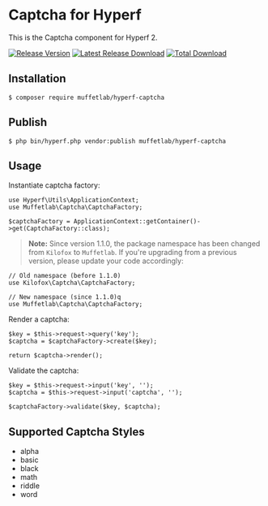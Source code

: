 # Captcha for Hyperf

This is the Captcha component for Hyperf 2.

[![Release Version](https://img.shields.io/github/release/muffetlab/hyperf-captcha.svg)](https://github.com/muffetlab/hyperf-captcha/releases/latest) [![Latest Release Download](https://img.shields.io/github/downloads/muffetlab/hyperf-captcha/latest/total.svg)](https://github.com/muffetlab/hyperf-captcha/releases/latest) [![Total Download](https://img.shields.io/github/downloads/muffetlab/hyperf-captcha/total.svg)](https://github.com/muffetlab/hyperf-captcha/releases)

## Installation

```
$ composer require muffetlab/hyperf-captcha
```

## Publish

```
$ php bin/hyperf.php vendor:publish muffetlab/hyperf-captcha
```

## Usage

Instantiate captcha factory:

```
use Hyperf\Utils\ApplicationContext;
use Muffetlab\Captcha\CaptchaFactory;

$captchaFactory = ApplicationContext::getContainer()->get(CaptchaFactory::class);
```

> **Note:** Since version 1.1.0, the package namespace has been changed from `Kilofox` to `Muffetlab`. If you're
> upgrading from a previous version, please update your code accordingly:

```
// Old namespace (before 1.1.0)
use Kilofox\Captcha\CaptchaFactory;

// New namespace (since 1.1.0)q
use Muffetlab\Captcha\CaptchaFactory;
```

Render a captcha:

```
$key = $this->request->query('key');
$captcha = $captchaFactory->create($key);

return $captcha->render();
```

Validate the captcha:

```
$key = $this->request->input('key', '');
$captcha = $this->request->input('captcha', '');

$captchaFactory->validate($key, $captcha);
```

## Supported Captcha Styles

* alpha
* basic
* black
* math
* riddle
* word
